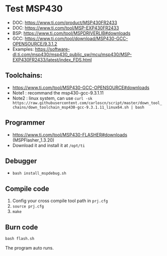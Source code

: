 # Test MSP430

* DOC: https://www.ti.com/product/MSP430FR2433
* DOC: https://www.ti.com/tool/MSP-EXP430FR2433
* BSP: https://www.ti.com/tool/MSPDRIVERLIB#downloads
* GCC: https://www.ti.com/tool/download/MSP430-GCC-OPENSOURCE/9.3.1.2
* Examples: https://software-dl.ti.com/msp430/msp430_public_sw/mcu/msp430/MSP-EXP430FR2433/latest/index_FDS.html

## Toolchains:
* https://www.ti.com/tool/MSP430-GCC-OPENSOURCE#downloads
* Note1 : recommand the msp430-gcc-9.3.1.11
* Note2 : linux system, can use `curl -sk https://raw.githubusercontent.com/carloscn/script/master/down_tool_chains/down_toolchain_msp430-gcc-9.3.1.11_linux64.sh | bash`

## Programmer
* https://www.ti.com/tool/MSP430-FLASHER#downloads  (MSPFlasher_1.3.20)
* Download it and install it at `/opt/ti`

## Debugger
* `bash install_mspdebug.sh`

## Compile code
1. Config your cross compile tool path in `prj.cfg`
2. `source prj.cfg`
3. `make`

## Burn code
`bash flash.sh`

The program auto runs.